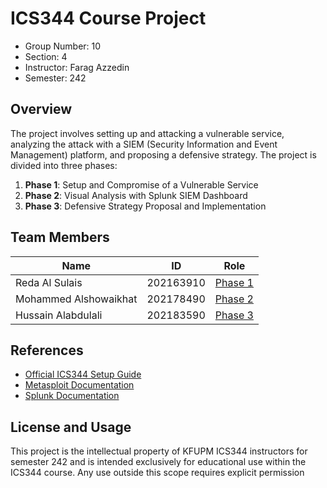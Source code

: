 # ICS344 Course Project

- Group Number: 10
- Section: 4
- Instructor: Farag Azzedin
- Semester: 242

## Overview

The project involves setting up and attacking a vulnerable service, analyzing the attack with a SIEM (Security Information and Event Management) platform, and proposing a defensive strategy. The project is divided into three phases:

1. **Phase 1**: Setup and Compromise of a Vulnerable Service
2. **Phase 2**: Visual Analysis with Splunk SIEM Dashboard
3. **Phase 3**: Defensive Strategy Proposal and Implementation

## Team Members

| Name | ID | Role |
|-------|---|------|
| Reda Al Sulais | 202163910 | [Phase 1](./phase_1) |
| Mohammed Alshowaikhat | 202178490 | [Phase 2](./phase_2) |
| Hussain Alabdulali | 202183590 | [Phase 3](./phase_3) |

## References

- [Official ICS344 Setup Guide](https://github.com/osamacs7/344-Setup-Guide)
- [Metasploit Documentation](https://docs.metasploit.com/)
- [Splunk Documentation](https://docs.splunk.com/)

## License and Usage

This project is the intellectual property of KFUPM ICS344 instructors for semester 242 and is intended exclusively for educational use within the ICS344 course. Any use outside this scope requires explicit permission
